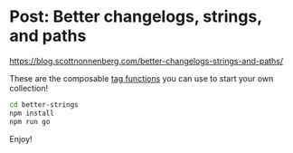 # Post: Better changelogs, strings, and paths

https://blog.scottnonnenberg.com/better-changelogs-strings-and-paths/

These are the composable [tag functions](https://developer.mozilla.org/en-US/docs/Web/JavaScript/Reference/Template_literals#Tagged_template_literals) you can use to start your own collection!

```bash
cd better-strings
npm install
npm run go
```

Enjoy!
